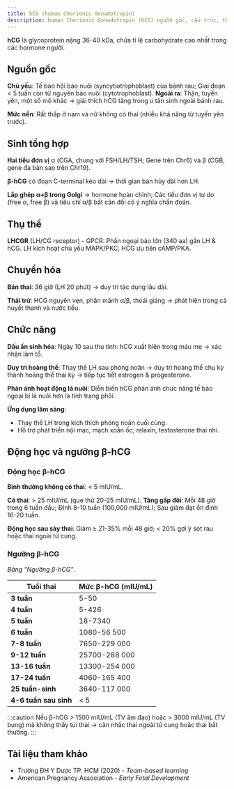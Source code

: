 ```yaml
---
title: hCG (human Chorionic Gonadotropin)
description: human Chorionic Gonadotropin (hCG) nguồn gốc, cấu trúc, thụ thể, chuyển hóa, chức năng và động học.
---
```


**hCG** là glycoprotein nặng 36-40 kDa, chứa tỉ lệ carbohydrate cao nhất trong các hormone người.

## Nguồn gốc

**Chủ yếu**: Tế bào hội bào nuôi (syncytiotrophoblast) của bánh rau; Giai đoạn < 5 tuần còn từ nguyên bào nuôi (cytotrophoblast). **Ngoài ra**: Thận, tuyến yên, một số mô khác → giải thích hCG tăng trong u tân sinh ngoài bánh rau.

**Mức nền**: Rất thấp ở nam và nữ không có thai (nhiều khả năng từ tuyến yên trước).

## Sinh tổng hợp

**Hai tiểu đơn vị** α (CGA, chung với FSH/LH/TSH; Gene trên Chr6) và β (CGB, gene đa bản sao trên Chr19).

**β-hCG** có đoạn C-terminal kéo dài → thời gian bán hủy dài hơn LH.

**Lắp ghép α+β trong Golgi** → hormone hoàn chỉnh; Các tiểu đơn vị tự do (free α, free β) và tiêu chí α/β bất cân đối có ý nghĩa chẩn đoán.

## Thụ thể

**LHCGR** (LH/CG receptor) - GPCR: Phần ngoại bào lớn (340 aa) gắn LH & hCG. LH kích hoạt chủ yếu MAPK/PKC; HCG ưu tiên cAMP/PKA.

## Chuyển hóa

**Bán thai**: 36 giờ (LH 20 phút) → duy trì tác dụng lâu dài.

**Thải trừ**: HCG nguyên vẹn, phân mảnh α/β, thoái giáng → phát hiện trong cả huyết thanh và nước tiểu.

## Chức năng

**Dấu ấn sinh hóa**: Ngày 10 sau thụ tinh: hCG xuất hiện trong máu mẹ → xác nhận làm tổ.

**Duy trì hoàng thể**: Thay thế LH sau phóng noãn → duy trì hoàng thể chu kỳ thành hoàng thể thai kỳ → tiếp tục tiết estrogen & progesterone.

**Phản ánh hoạt động lá nuôi**: Diễn biến hCG phản ánh chức năng tế bào ngoại bì lá nuôi hơn là tình trạng phôi.

**Ứng dụng lâm sàng**:

- Thay thế LH trong kích thích phóng noãn cuối cùng.
- Hỗ trợ phát triển nội mạc, mạch xoắn ốc, relaxin, testosterone thai nhi.

## Động học và ngưỡng β-hCG

### Động học β-hCG

**Bình thường không có thai**: < 5 mIU/mL.

**Có thai**: > 25 mIU/mL (que thử 20-25 mIU/mL). **Tăng gấp đôi**: Mỗi 48 giờ trong 6 tuần đầu; Đỉnh 8-10 tuần (100,000 mIU/mL); Sau giảm đạt ổn định 16-20 tuần.

**Động học sau sảy thai**: Giảm ≥ 21-35% mỗi 48 giờ; < 20% gợi ý sót rau hoặc thai ngoài tử cung.

### Ngưỡng β-hCG

_Bảng "Ngưỡng β-hCG"_.

| Tuổi thai             | Mức β-hCG (mIU/mL) |
| --------------------- | ------------------ |
| **3 tuần**            | 5-50               |
| **4 tuần**            | 5-426              |
| **5 tuần**            | 18-7340            |
| **6 tuần**            | 1080-56 500        |
| **7-8 tuần**          | 7650-229 000       |
| **9-12 tuần**         | 25700-288 000      |
| **13-16 tuần**        | 13300-254 000      |
| **17-24 tuần**        | 4060-165 400       |
| **25 tuần-sinh**      | 3640-117 000       |
| **4-6 tuần sau sinh** | < 5                |

:::caution
Nếu β-hCG > 1500 mIU/mL (TV âm đạo) hoặc > 3000 mIU/mL (TV bụng) mà không thấy túi thai → cân nhắc thai ngoài tử cung hoặc thai bất thường.
:::

## Tài liệu tham khảo

- Trường ĐH Y Dược TP. HCM (2020) - _Team-based learning_
- American Pregnancy Association - _Early Fetal Development_
